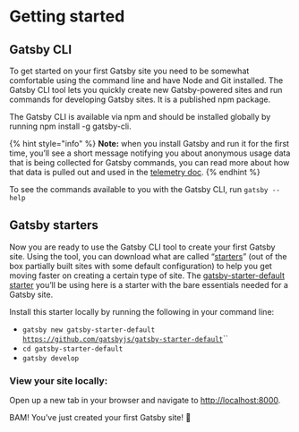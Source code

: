 # Getting started

## Gatsby CLI <a id="docs-internal-guid-337bec8f-7fff-6cb1-6ffc-7492002cd7e0"></a>

To get started on your first Gatsby site you need to be somewhat comfortable using the command line and have Node and Git installed. The Gatsby CLI tool lets you quickly create new Gatsby-powered sites and run commands for developing Gatsby sites. It is a published npm package.

The Gatsby CLI is available via npm and should be installed globally by running npm install -g gatsby-cli.

{% hint style="info" %}
**Note:** when you install Gatsby and run it for the first time, you’ll see a short message notifying you about anonymous usage data that is being collected for Gatsby commands, you can read more about how that data is pulled out and used in the [telemetry doc](https://www.gatsbyjs.org/docs/telemetry).
{% endhint %}

To see the commands available to you with the Gatsby CLI, run `gatsby --help`

## Gatsby starters

Now you are ready to use the Gatsby CLI tool to create your first Gatsby site. Using the tool, you can download what are called “[starters](https://www.gatsbyjs.org/docs/starters/)” \(out of the box partially built sites with some default configuration\) to help you get moving faster on creating a certain type of site. The [gatsby-starter-default starter](https://www.gatsbyjs.org/starters/gatsbyjs/gatsby-starter-default/) you’ll be using here is a starter with the bare essentials needed for a Gatsby site.

Install this starter locally by running the following in your command line:

* `gatsby new gatsby-starter-default` [`https://github.com/gatsbyjs/gatsby-starter-default`](https://github.com/gatsbyjs/gatsby-starter-default)\`\`
* `cd gatsby-starter-default`
* `gatsby develop`

### View your site locally:

Open up a new tab in your browser and navigate to [http://localhost:8000](http://localhost:8000/).

BAM! You’ve just created your first Gatsby site! 🌮

